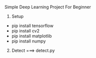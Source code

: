 Simple Deep Learning Project For Beginner
1. Setup
- pip install tensorflow
- pip install cv2
- pip install matplotlib
- pip install numpy
2. Detect ===> detect.py
